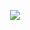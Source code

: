 <p align="center">
  <img src="https://user-images.githubusercontent.com/44236850/87053279-f8b1b700-c22b-11ea-9672-2a4736b9780b.PNG"</a>
</p>
